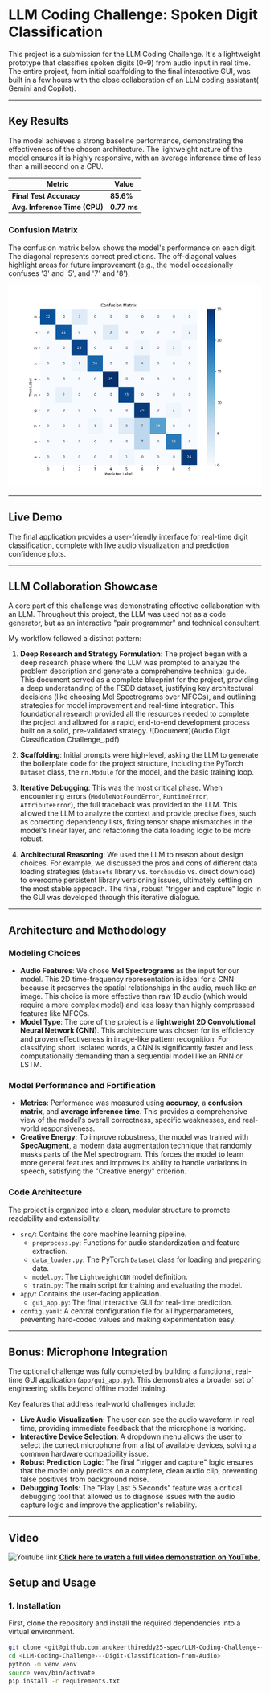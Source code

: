 # LLM Coding Challenge: Spoken Digit Classification

This project is a submission for the LLM Coding Challenge. It's a lightweight prototype that classifies spoken digits (0–9) from audio input in real time. The entire project, from initial scaffolding to the final interactive GUI, was built in a few hours with the close collaboration of an LLM coding assistant( Gemini and Copilot).

---

## Key Results

The model achieves a strong baseline performance, demonstrating the effectiveness of the chosen architecture. The lightweight nature of the model ensures it is highly responsive, with an average inference time of less than a millisecond on a CPU.

| Metric                      | Value   |
| --------------------------- | ------- |
| **Final Test Accuracy** | **85.6%** |
| **Avg. Inference Time (CPU)** | **0.77 ms** |

### Confusion Matrix

The confusion matrix below shows the model's performance on each digit. The diagonal represents correct predictions. The off-diagonal values highlight areas for future improvement (e.g., the model occasionally confuses '3' and '5', and '7' and '8').

![Confusion Matrix](confusion_matrix.png)



---

## Live Demo

The final application provides a user-friendly interface for real-time digit classification, complete with live audio visualization and prediction confidence plots.


---

## LLM Collaboration Showcase

A core part of this challenge was demonstrating effective collaboration with an LLM. Throughout this project, the LLM was used not as a code generator, but as an interactive "pair programmer" and technical consultant.

My workflow followed a distinct pattern:

1. **Deep Research and Strategy Formulation**: The project began with a deep research phase where the LLM was prompted to analyze the problem description and generate a comprehensive technical guide. This document served as a complete blueprint for the project, providing a deep understanding of the FSDD dataset, justifying key architectural decisions (like choosing Mel Spectrograms over MFCCs), and outlining strategies for model improvement and real-time integration. This foundational research provided all the resources needed to complete the project and allowed for a rapid, end-to-end development process built on a solid, pre-validated strategy. ![Document](Audio Digit Classification Challenge_.pdf)

2.  **Scaffolding**: Initial prompts were high-level, asking the LLM to generate the boilerplate code for the project structure, including the PyTorch `Dataset` class, the `nn.Module` for the model, and the basic training loop.
3.  **Iterative Debugging**: This was the most critical phase. When encountering errors (`ModuleNotFoundError`, `RuntimeError`, `AttributeError`), the full traceback was provided to the LLM. This allowed the LLM to analyze the context and provide precise fixes, such as correcting dependency lists, fixing tensor shape mismatches in the model's linear layer, and refactoring the data loading logic to be more robust.
4.  **Architectural Reasoning**: We used the LLM to reason about design choices. For example, we discussed the pros and cons of different data loading strategies (`datasets` library vs. `torchaudio` vs. direct download) to overcome persistent library versioning issues, ultimately settling on the most stable approach. The final, robust "trigger and capture" logic in the GUI was developed through this iterative dialogue.

---

## Architecture and Methodology

### Modeling Choices

* **Audio Features**: We chose **Mel Spectrograms** as the input for our model. This 2D time-frequency representation is ideal for a CNN because it preserves the spatial relationships in the audio, much like an image. This choice is more effective than raw 1D audio (which would require a more complex model) and less lossy than highly compressed features like MFCCs.
* **Model Type**: The core of the project is a **lightweight 2D Convolutional Neural Network (CNN)**. This architecture was chosen for its efficiency and proven effectiveness in image-like pattern recognition. For classifying short, isolated words, a CNN is significantly faster and less computationally demanding than a sequential model like an RNN or LSTM.

### Model Performance and Fortification

* **Metrics**: Performance was measured using **accuracy**, a **confusion matrix**, and **average inference time**. This provides a comprehensive view of the model's overall correctness, specific weaknesses, and real-world responsiveness.
* **Creative Energy**: To improve robustness, the model was trained with **SpecAugment**, a modern data augmentation technique that randomly masks parts of the Mel spectrogram. This forces the model to learn more general features and improves its ability to handle variations in speech, satisfying the "Creative energy" criterion.

### Code Architecture

The project is organized into a clean, modular structure to promote readability and extensibility.

* `src/`: Contains the core machine learning pipeline.
    * `preprocess.py`: Functions for audio standardization and feature extraction.
    * `data_loader.py`: The PyTorch `Dataset` class for loading and preparing data.
    * `model.py`: The `LightweightCNN` model definition.
    * `train.py`: The main script for training and evaluating the model.
* `app/`: Contains the user-facing application.
    * `gui_app.py`: The final interactive GUI for real-time prediction.
* `config.yaml`: A central configuration file for all hyperparameters, preventing hard-coded values and making experimentation easy.

---

## Bonus: Microphone Integration

The optional challenge was fully completed by building a functional, real-time GUI application (`app/gui_app.py`). This demonstrates a broader set of engineering skills beyond offline model training.

Key features that address real-world challenges include:

* **Live Audio Visualization**: The user can see the audio waveform in real time, providing immediate feedback that the microphone is working.
* **Interactive Device Selection**: A dropdown menu allows the user to select the correct microphone from a list of available devices, solving a common hardware compatibility issue.
* **Robust Prediction Logic**: The final "trigger and capture" logic ensures that the model only predicts on a complete, clean audio clip, preventing false positives from background noise.
* **Debugging Tools**: The "Play Last 5 Seconds" feature was a critical debugging tool that allowed us to diagnose issues with the audio capture logic and improve the application's reliability.

---

## Video  

![Youtube link](https://youtu.be/DbHUUy5Uk7Q)
[**Click here to watch a full video demonstration on YouTube.**](https://www.youtube.com/watch?v=DbHUUy5Uk7Q)
## Setup and Usage

### 1. Installation

First, clone the repository and install the required dependencies into a virtual environment.

```bash
git clone <git@github.com:anukeerthireddy25-spec/LLM-Coding-Challenge---Digit-Classification-from-Audio.git>
cd <LLM-Coding-Challenge---Digit-Classification-from-Audio>
python -m venv venv
source venv/bin/activate 
pip install -r requirements.txt
